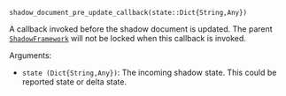```
shadow_document_pre_update_callback(state::Dict{String,Any})
```

A callback invoked before the shadow document is updated. The parent [`ShadowFramework`](@ref) will not be locked when this callback is invoked.

Arguments:

  * `state (Dict{String,Any})`: The incoming shadow state. This could be reported state or delta state.
